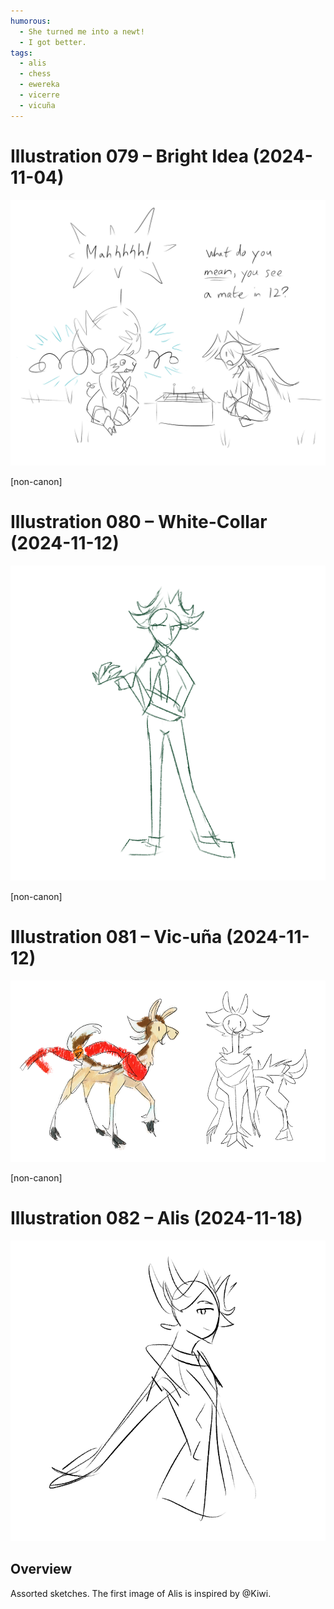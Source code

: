 ```yaml
---
humorous:
  - She turned me into a newt!
  - I got better.
tags:
  - alis
  - chess
  - ewereka
  - vicerre
  - vicuña
---
```


# Illustration 079 – Bright Idea (2024-11-04)

<img src="assets/2024-11-04_image-250.png">

[non-canon]

# Illustration 080 – White-Collar (2024-11-12)

<img src="assets/2024-11-12_image-251.png">

[non-canon]

# Illustration 081 – Vic-uña (2024-11-12)

<img src="assets/2024-11-12_image-252.png">

[non-canon]

# Illustration 082 – Alis (2024-11-18)

<img src="assets/2024-11-18_image-253.png">

## Overview

Assorted sketches. The first image of Alis is inspired by @Kiwi.
